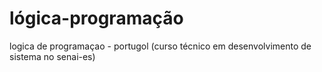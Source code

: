 # lógica-programação
logica de programaçao - portugol (curso  técnico em desenvolvimento de sistema no senai-es)
